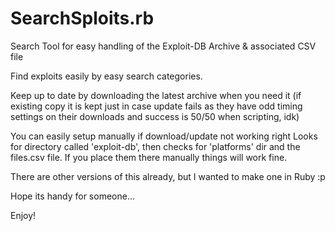 SearchSploits.rb
================

Search Tool for easy handling of the Exploit-DB Archive &amp; associated CSV file

Find exploits easily by easy search categories.

Keep up to date by downloading the latest archive when you need it (if existing copy it is kept just in case update fails as they have odd timing settings on their downloads and success is 50/50 when scripting, idk)

You can easily setup manually if download/update not working right
Looks for directory called 'exploit-db', then checks for 'platforms' dir and the files.csv file. If you place them there manually things will work fine.

There are other versions of this already, but I wanted to make one in Ruby :p

Hope its handy for someone...

Enjoy!
